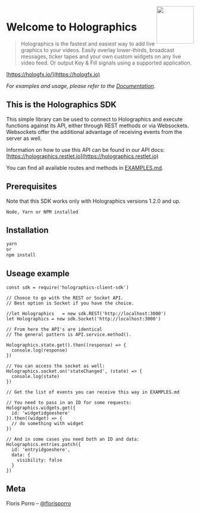 <img src="holographics_logo.png" align="right" width="100px" />

# Welcome to Holographics
> Holographics is the fastest and easiest way to add live graphics to your videos. Easily overlay lower-thirds, broadcast messages, ticker tapes and your own custom widgets on any live video feed. Or output Key & Fill signals using a supported application.

[https://hologfx.io/](https://hologfx.io)

_For examples and usage, please refer to the [Documentation][wiki]._

## This is the Holographics SDK

This simple library can be used to connect to Holographics and execute functions against its API, either through REST methods or via Websockets. Websockets offer the additional advantage of receiving events from the server as well.

Information on how to use this API can be found in our API docs:
[https://holographics.restlet.io](https://holographics.restlet.io)

You can find all available routes and methods in [EXAMPLES.md](EXAMPLES.md).

## Prerequisites

Note that this SDK works only with Holographics versions 1.2.0 and up.

```
Node, Yarn or NPM installed
```

## Installation

```sh
yarn
or
npm install
```

## Useage example

```node
const sdk = require('holographics-client-sdk')

// Choose to go with the REST or Socket API.
// Best option is Socket if you have the choice.

//let Holographics   = new sdk.REST('http://localhost:3000')
let Holographics = new sdk.Socket('http://localhost:3000')

// From here the API's are identical
// The general pattern is API.service.method().

Holographics.state.get().then((response) => {
  console.log(response)
})

// You can access the socket as well:
Holographics.socket.on('stateChanged', (state) => {
  console.log(state)
})

// Get the list of events you can receive this way in EXAMPLES.md

// You need to pass in an ID for some requests:
Holographics.widgets.get({
  id: 'widgetidgoeshere'
}).then((widget) => {
  // do something with widget
})

// And in some cases you need both an ID and data:
Holographics.entries.patch({
  id: 'entryidgoeshere',
  data: {
    visibility: false
  }
})
```

## Meta

Floris Porro – [@florisporro](https://twitter.com/florisporro)

<!-- Markdown link & img dfn's -->
[wiki]: https://docs.hologfx.io/
